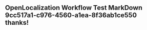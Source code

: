 <properties
ms.topic="hero-topic1"
ms.test1="hero-topic"
ms.test2="test"/>

## OpenLocalization Workflow Test MarkDown 9cc517a1-c976-4560-a1ea-8f36ab1ce550 thanks!
